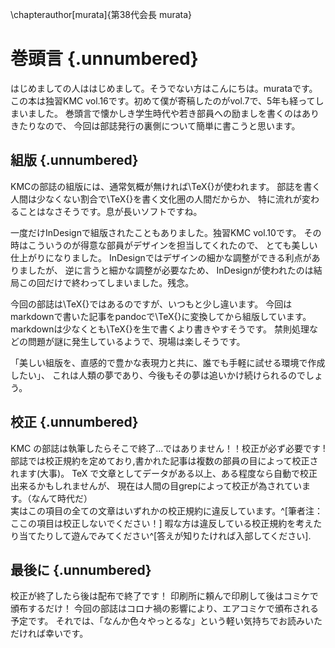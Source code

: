 \chapterauthor[murata]{第38代会長 murata}

<!-- サンプルとして部誌2020冬時点の内容を残しています -->

# 巻頭言 {.unnumbered}

はじめましての人ははじめまして。そうでない方はこんにちは。murataです。
この本は独習KMC vol.16です。初めて僕が寄稿したのがvol.7で、5年も経ってしまいました。
巻頭言で懐かしき学生時代や若き部員への励ましを書くのはありきたりなので、
今回は部誌発行の裏側について簡単に書こうと思います。

## 組版 {.unnumbered}

KMCの部誌の組版には、通常気概が無ければ\TeX{}が使われます。
部誌を書く人間は少なくない割合で\TeX{}を書く文化圏の人間だからか、
特に流れが変わることはなさそうです。息が長いソフトですね。

一度だけInDesignで組版されたこともありました。独習KMC vol.10です。
その時はこういうのが得意な部員がデザインを担当してくれたので、
とても美しい仕上がりになりました。
InDesignではデザインの細かな調整ができる利点がありましたが、
逆に言うと細かな調整が必要なため、
InDesignが使われたのは結局この回だけで終わってしまいました。残念。

今回の部誌は\TeX{}ではあるのですが、いつもと少し違います。
今回はmarkdownで書いた記事をpandocで\TeX{}に変換してから組版しています。
markdownは少なくとも\TeX{}を生で書くより書きやすそうです。
禁則処理などの問題が謎に発生しているようで、現場は楽しそうです。

「美しい組版を、直感的で豊かな表現力と共に、誰でも手軽に試せる環境で作成したい」、
これは人類の夢であり、今後もその夢は追いかけ続けられるのでしょう。


## 校正 {.unnumbered}

KMC の部誌は執筆したらそこで終了...ではありません！！校正が必ず必要です !
部誌では校正規約を定めており,書かれた記事は複数の部員の目によって校正されます(大事)。
TeX で文章としてデータがある以上、ある程度なら自動で校正出来るかもしれませんが、
現在は人間の目grepによって校正が為されています。（なんて時代だ）  
実はこの項目の全ての文章はいずれかの校正規約に違反しています。^[筆者注：ここの項目は校正しないでください！]
暇な方は違反している校正規約を考えたり当てたりして遊んでみてください^[答えが知りたければ入部してください].


## 最後に {.unnumbered}

校正が終了したら後は配布で終了です！ 印刷所に頼んで印刷して後はコミケで頒布するだけ！
今回の部誌はコロナ禍の影響により、エアコミケで頒布される予定です。
それでは、「なんか色々やっとるな」という軽い気持ちでお読みいただければ幸いです。
